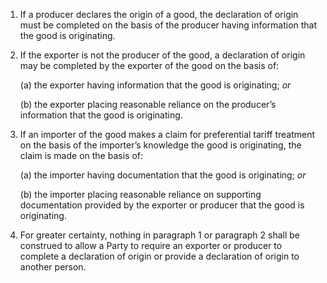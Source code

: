 1. If a producer declares the origin of a good, the declaration of origin must be completed on the basis of the producer having information that the good is originating.

2. If the exporter is not the producer of the good, a declaration of origin may be completed by the exporter of the good on the basis of:

    (a) the exporter having information that the good is originating; *or* 

    (b) the exporter placing reasonable reliance on the producer’s information that the good is originating.

3. If an importer of the good makes a claim for preferential tariff treatment on the basis of the importer’s knowledge the good is originating, the claim is made on the basis of: 

    (a) the importer having documentation that the good is originating; *or*

    (b) the importer placing reasonable reliance on supporting documentation provided by the exporter or producer that the good is originating. 

4. For greater certainty, nothing in paragraph 1 or paragraph 2 shall be construed to allow a Party to require an exporter or producer to complete a declaration of origin or provide a declaration of origin to another person.
